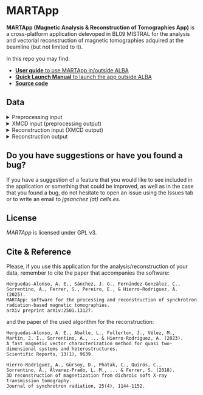 # MARTApp

**MARTApp (Magnetic Analysis & Reconstruction of Tomographies App)** is a cross-platform application delevoped in BL09 MISTRAL for the analysis and vectorial reconstruction of magnetic tomographies adquired at the beamline (but not limited to it). 

In this repo you may find:

- [**User guide** to use MARTApp in/outside ALBA](./user_guide.pdf)
- [**Quick Launch Manual** to launch the app outside ALBA](./quick_launch_manual.md)
- [**Source code**](./src)

## Data

<details>
<summary>Preprocessing input</summary>
To start from the pre-processing stage the data must consists of one Xradia (Zeiss microCT) XRM file per acquisition (polarization-angle-repetition) or one
HDF5 file (`*.h5` or `*.hdf5`) with the following structure:

```
/                               Group
    /data                       Soft Link {data_1}
    /data_1                     Dataset {512, 512}
    /metadata                   Group
        /FF                     Dataset {SCALAR}
        /angle                  Dataset {SCALAR}
        /data_type              Dataset {SCALAR}
        /date_time_acquisition  Dataset {SCALAR}
        /energy                 Dataset {SCALAR}
        /exposure_time          Dataset {SCALAR}
        /image_height           Dataset {SCALAR}
        /image_width            Dataset {SCALAR}
        /instrument             Dataset {SCALAR}
        /machine_current        Dataset {SCALAR}
        /magnification          Dataset {SCALAR}
        /output_file            Dataset {SCALAR}
        /pixel_size             Dataset {SCALAR}
        /polarisation           Dataset {SCALAR}
        /sample_name            Dataset {SCALAR}
        /source                 Dataset {SCALAR}
        /source_probe           Dataset {SCALAR}
        /source_type            Dataset {SCALAR}
        /x_position             Dataset {SCALAR}
        /y_position             Dataset {SCALAR}
        /z_position             Dataset {SCALAR}
```
</details>

<details>
<summary>XMCD input (preprocessing output)</summary>
Preprocessing generates one HDF5 file per polarization.
Each files is structured as follows:

```
/                            Group
    /TomoNormalized          Group
        /Currents            Dataset {N}
        /ExpTimes            Dataset {N}
        /TomoNormalized      Dataset {N, H, W}
        /energy              Dataset {N}
        /polarisation        Dataset {1}
        /rotation_angle      Dataset {N}
        /x_pixel_size        Dataset {1}
        /y_pixel_size        Dataset {1}
```
</details>

<details>
<summary>Reconstruction input (XMCD output)</summary>
A single HDF5 file is produced by the XMCD stage and used for the different 
reconstructions:

```
/                               Group
    /2DAlignedNegativeStack     Dataset {N, H, W}
    /2DAlignedPositiveStack     Dataset {N, H, W}
    /Absorption2DAligned        Dataset {N, H, W}
    /Angles                     Dataset {N}
    /MagneticSignal2DAligned    Dataset {N, H, W}
    /OriginalNegativeStack      Dataset {N, H, W}
    /OriginalPositiveStack      Dataset {N, H, W}

```
</details>

<details>
<summary>Reconstruction output</summary>
Each reconstruction produces a single final HDF5 file.

Magnetic reconstruction of 2D samples:
```
/                               Group
    /mx                         Dataset {X, Y}
    /my                         Dataset {X, Y}
    /mz                         Dataset {X, Y}
    /r2m                        Dataset {X, Y}
```

Absorption reconstruction of 3D samples (two files, one per tilt series):
```
/                               Group
    /Absorption3D               Dataset {Z, X, Y}
    /Mask3D                     Dataset {Z, X, Y}
    /Mask3DRegistration         Dataset {Z, X, Y}
```

Magnetic reconstruction of 3D samples:
```
/                               Group
    /mx                         Dataset {Z, X, Y}
    /my                         Dataset {Z, X, Y}
    /mz                         Dataset {Z, X, Y}
```
</details>

## Do you have suggestions or have you found a bug?
If you have a suggestion of a feature that you would like to see included in the
application or something that could be improved, as well as in the case that you
found a bug, do not hesitate to open an issue using 
the Issues tab or to write an email to *jgsanchez (at) cells.es*.

## License
*MARTApp* is licensed under GPL v3.

## Cite & Reference
Please, if you use this application for the analysis/reconstruction of your data, remember to cite the paper that accompanies the software:

```
Herguedas-Alonso, A. E., Sánchez, J. G., Fernández-González, C.,
Sorrentino, A., Ferrer, S., Pereiro, E., & Hierro-Rodriguez, A. (2025).
MARTApp: software for the processing and reconstruction of synchrotron radiation-based magnetic tomographies.
arXiv preprint arXiv:2501.13127.
```

and the paper of the used algorithm for the reconstruction:

```
Herguedas-Alonso, A. E., Aballe, L., Fullerton, J., Vélez, M.,
Martín, J. I., Sorrentino, A., ... & Hierro-Rodriguez, A. (2023).
A fast magnetic vector characterization method for quasi two-dimensional systems and heterostructures.
Scientific Reports, 13(1), 9639.
```

```
Hierro-Rodriguez, A., Gürsoy, D., Phatak, C., Quirós, C.,
Sorrentino, A., Álvarez-Prado, L. M., ... & Ferrer, S. (2018).
3D reconstruction of magnetization from dichroic soft X-ray transmission tomography.
Journal of synchrotron radiation, 25(4), 1144-1152.
```

